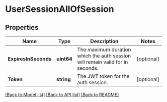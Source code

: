 # UserSessionAllOfSession

## Properties

Name | Type | Description | Notes
------------ | ------------- | ------------- | -------------
**ExpiresInSeconds** | **uint64** | The maximum duration which the auth session  will remain valid for in seconds.  | [optional] 
**Token** | **string** | The JWT token for the auth session.  | [optional] 

[[Back to Model list]](../README.md#documentation-for-models) [[Back to API list]](../README.md#documentation-for-api-endpoints) [[Back to README]](../README.md)


